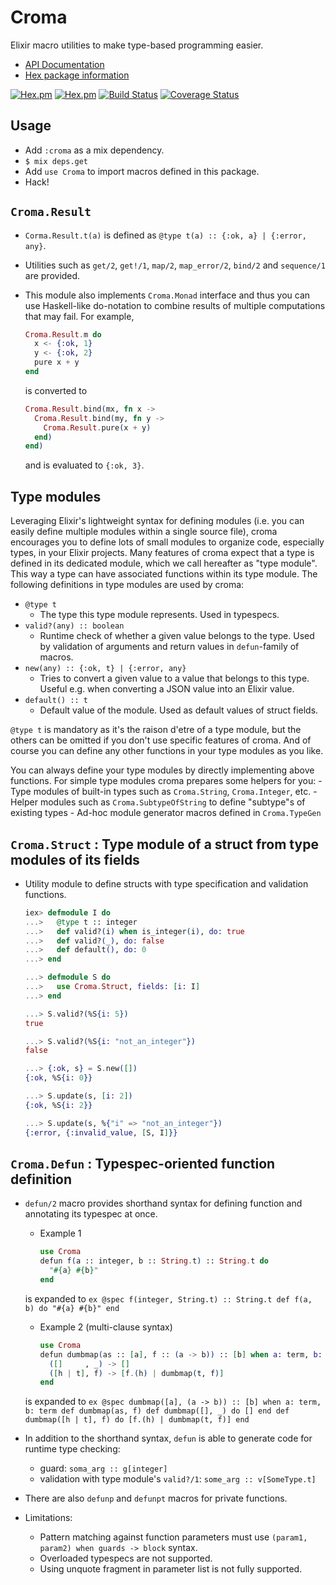 Croma
=====

Elixir macro utilities to make type-based programming easier.
- [API Documentation](http://hexdocs.pm/croma/)
- [Hex package information](https://hex.pm/packages/croma)

[![Hex.pm](http://img.shields.io/hexpm/v/croma.svg)](https://hex.pm/packages/croma)
[![Hex.pm](http://img.shields.io/hexpm/dt/croma.svg)](https://hex.pm/packages/croma)
[![Build Status](https://travis-ci.org/skirino/croma.svg)](https://travis-ci.org/skirino/croma)
[![Coverage Status](https://coveralls.io/repos/skirino/croma/badge.png?branch=master)](https://coveralls.io/r/skirino/croma?branch=master)

## Usage

- Add `:croma` as a mix dependency.
- `$ mix deps.get`
- Add `use Croma` to import macros defined in this package.
- Hack!

## `Croma.Result`

- `Corma.Result.t(a)` is defined as `@type t(a) :: {:ok, a} | {:error, any}`.
- Utilities such as `get/2`, `get!/1`, `map/2`, `map_error/2`, `bind/2` and `sequence/1` are provided.
- This module also implements `Croma.Monad` interface and thus
  you can use Haskell-like do-notation to combine results of multiple computations that may fail.
  For example,

    ```ex
    Croma.Result.m do
      x <- {:ok, 1}
      y <- {:ok, 2}
      pure x + y
    end
    ```

  is converted to

    ```ex
    Croma.Result.bind(mx, fn x ->
      Croma.Result.bind(my, fn y ->
        Croma.Result.pure(x + y)
      end)
    end)
    ```

  and is evaluated to `{:ok, 3}`.

## Type modules

Leveraging Elixir's lightweight syntax for defining modules
(i.e. you can easily define multiple modules within a single source file),
croma encourages you to define lots of small modules to organize code, especially types, in your Elixir projects.
Many features of croma expect that a type is defined in its dedicated module, which we call hereafter as "type module".
This way a type can have associated functions within its type module.
The following definitions in type modules are used by croma:

- `@type t`
    - The type this type module represents. Used in typespecs.
- `valid?(any) :: boolean`
    - Runtime check of whether a given value belongs to the type.
      Used by validation of arguments and return values in `defun`-family of macros.
- `new(any) :: {:ok, t} | {:error, any}`
    - Tries to convert a given value to a value that belongs to this type.
      Useful e.g. when converting a JSON value into an Elixir value.
- `default() :: t`
    - Default value of the module. Used as default values of struct fields.

`@type t` is mandatory as it's the raison d'etre of a type module,
but the others can be omitted if you don't use specific features of croma.
And of course you can define any other functions in your type modules as you like.

You can always define your type modules by directly implementing above functions.
For simple type modules croma prepares some helpers for you:
    - Type modules of built-in types such as `Croma.String`, `Croma.Integer`, etc.
    - Helper modules such as `Croma.SubtypeOfString` to define "subtype"s of existing types
    - Ad-hoc module generator macros defined in `Croma.TypeGen`

## `Croma.Struct` : Type module of a struct from type modules of its fields

- Utility module to define structs with type specification and validation functions.

    ```ex
    iex> defmodule I do
    ...>   @type t :: integer
    ...>   def valid?(i) when is_integer(i), do: true
    ...>   def valid?(_), do: false
    ...>   def default(), do: 0
    ...> end

    ...> defmodule S do
    ...>   use Croma.Struct, fields: [i: I]
    ...> end

    ...> S.valid?(%S{i: 5})
    true

    ...> S.valid?(%S{i: "not_an_integer"})
    false

    ...> {:ok, s} = S.new([])
    {:ok, %S{i: 0}}

    ...> S.update(s, [i: 2])
    {:ok, %S{i: 2}}

    ...> S.update(s, %{"i" => "not_an_integer"})
    {:error, {:invalid_value, [S, I]}}
    ```

## `Croma.Defun` : Typespec-oriented function definition

- `defun/2` macro provides shorthand syntax for defining function and annotating its typespec at once.
    - Example 1

        ```ex
        use Croma
        defun f(a :: integer, b :: String.t) :: String.t do
          "#{a} #{b}"
        end
        ```
    is expanded to
        ```ex
        @spec f(integer, String.t) :: String.t
        def f(a, b) do
          "#{a} #{b}"
        end
        ```
    - Example 2 (multi-clause syntax)

        ```ex
        use Croma
        defun dumbmap(as :: [a], f :: (a -> b)) :: [b] when a: term, b: term do
          ([]     , _) -> []
          ([h | t], f) -> [f.(h) | dumbmap(t, f)]
        end
        ```
    is expanded to
        ```ex
        @spec dumbmap([a], (a -> b)) :: [b] when a: term, b: term
        def dumbmap(as, f)
        def dumbmap([], _) do
          []
        end
        def dumbmap([h | t], f) do
          [f.(h) | dumbmap(t, f)]
        end
        ```

- In addition to the shorthand syntax, `defun` is able to generate code for runtime type checking:
    - guard: `soma_arg :: g[integer]`
    - validation with type module's `valid?/1`: `some_arg :: v[SomeType.t]`
- There are also `defunp` and `defunpt` macros for private functions.
- Limitations:
    - Pattern matching against function parameters must use `(param1, param2) when guards -> block` syntax.
    - Overloaded typespecs are not supported.
    - Using unquote fragment in parameter list is not fully supported.
